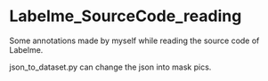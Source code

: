 # Labelme_SourceCode_reading

Some annotations made by myself while reading the source code of Labelme.

json_to_dataset.py    can change the json into mask pics.
